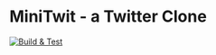 # MiniTwit - a Twitter Clone

[![Build & Test](https://github.com/gustav-mb/MiniTwit/actions/workflows/build-test.yml/badge.svg)](https://github.com/gustav-mb/MiniTwit/actions/workflows/build-test.yml)
